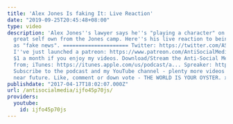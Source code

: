 ```yaml
---
title: 'Alex Jones Is faking It: Live Reaction'
date: "2019-09-25T20:45:48+08:00"
type: video
description: 'Alex Jones''s lawyer says he''s "playing a character" on InfoWars. Another
  great self own from the Jones camp. Here''s his live reaction to being labelled
  as "fake news". ===================== Twitter: https://twitter.com/ASM_AntiSocial
  I''ve just launched a patreon: https://www.patreon.com/AntiSocialMedia Please donate
  $1 a month if you enjoy my videos. Download/Stream the Anti-Social Media Podcast
  from; iTunes: https://itunes.apple.com/us/podcast/a... Spreaker: https://www.spreaker.com/user/antisoc...
  Subscribe to the podcast and my YouTube channel - plenty more videos coming in the
  near future. Like, comment or down vote - THE WORLD IS YOUR OYSTER. x'
publishdate: "2017-04-17T18:02:07.000Z"
url: /antisocialmedia/ijfo45p70js/
providers:
  youtube:
    id: ijfo45p70js
---
```

